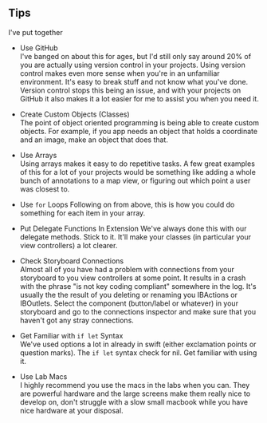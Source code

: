 ## Tips

I've put together 

+ Use GitHub	
I've banged on about this for ages, but I'd still only say around 20% of you are actually using version control in your projects. Using version control makes even more sense when you're in an unfamiliar environment. It's easy to break stuff and not know what you've done. Version control stops this being an issue, and with your projects on GitHub it also makes it a lot easier for me to assist you when you need it. 

+ Create Custom Objects	(Classes)	
The point of object oriented programming is being able to create custom objects. For example, if you app needs an object that holds a coordinate and an image, make an object that does that.

+ Use Arrays	
Using arrays makes it easy to do repetitive tasks. A few great examples of this for a lot of your projects would be something like adding a whole bunch of annotations to a map view, or figuring out which point a user was closest to. 

+ Use `for` Loops
Following on from above, this is how you could do something for each item in your array.

+ Put Delegate Functions In Extension
We've always done this with our delegate methods. Stick to it. It'll make your classes (in particular your view controllers) a lot clearer.

+ Check Storyboard Connections	
Almost all of you have had a problem with connections from your storyboard to you view controllers at some point. It results in a crash with the phrase "is not key coding compliant" somewhere in the log. It's usually the the result of you deleting or renaming you IBActions or IBOutlets. Select the component (button/label or whatever) in your storyboard and go to the connections inspector and make sure that you haven't got any stray connections.

+ Get Familiar with `if let` Syntax		
We've used options a lot in already in swift (either exclamation points or question marks). The `if let` syntax check for nil. Get familiar with using it.

+ Use Lab Macs	
I highly recommend you use the macs in the labs when you can. They are powerful hardware and the large screens make them really nice to develop on, don't struggle with a slow small macbook while you have nice hardware at your disposal.

	
	

